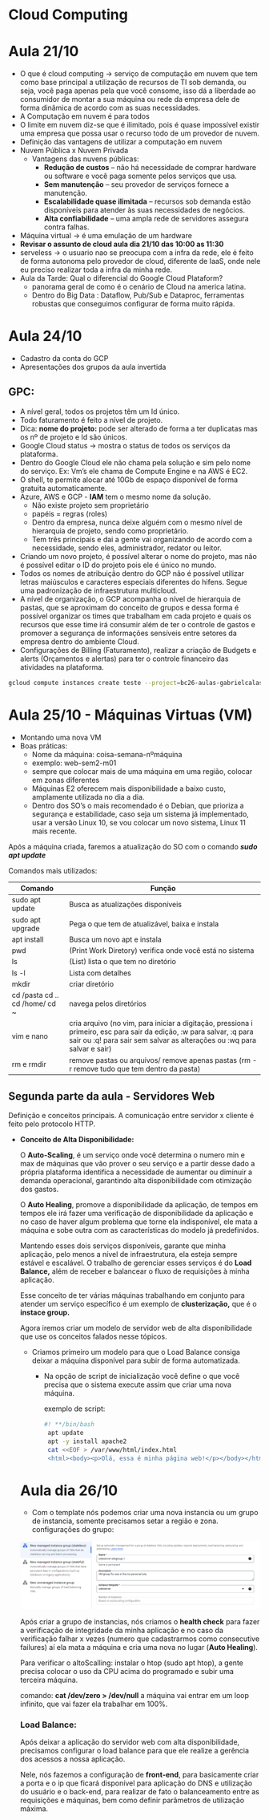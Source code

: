 # Cloud Computing

# Aula 21/10

- O que é cloud computing → serviço de computação em nuvem que tem como base principal a utilização de recursos de TI sob demanda, ou seja, você paga apenas pela que você consome, isso dá a liberdade ao consumidor de montar a sua máquina ou rede da empresa dele de forma dinâmica de acordo com as suas necessidades.
- A Computação em nuvem é para todos
- O limite em nuvem diz-se que é ilimitado, pois é quase impossível existir uma empresa que possa usar o recurso todo de um provedor de nuvem.
- Definição das vantagens de utilizar a computação em nuvem
- Nuvem Pública x Nuvem Privada
    - Vantagens das nuvens públicas:
        - **Redução de custos** – não há necessidade de comprar hardware ou software e você paga somente pelos serviços que usa.
        - **Sem manutenção** – seu provedor de serviços fornece a manutenção.
        - **Escalabilidade quase ilimitada** – recursos sob demanda estão disponíveis para atender às suas necessidades de negócios.
        - **Alta confiabilidade** – uma ampla rede de servidores assegura contra falhas.
- Máquina virtual → é uma emulação de um hardware
- **Revisar o assunto de cloud aula dia 21/10 das 10:00 as 11:30**
- serveless → o usuario nao se preocupa com a infra da rede, ele é feito de forma autonoma pelo provedor de cloud, diferente de IaaS, onde nele eu preciso realizar toda a infra da minha rede.
- Aula da Tarde: Qual o diferencial do Google Cloud Plataform?
    - panorama geral de como é o cenário de Cloud na america latina.
    - Dentro do Big Data : Dataflow, Pub/Sub e Dataproc, ferramentas robustas que conseguimos configurar de forma muito rápida.
    

# Aula 24/10

- Cadastro da conta do GCP
- Apresentações dos grupos da aula invertida

## GPC:

- A nível geral, todos os projetos têm um Id único.
- Todo faturamento é feito a nível de projeto.
- Dica: **nome do projeto:** pode ser alterado de forma a ter duplicatas mas os nº de projeto e Id são únicos.
- Google Cloud status → mostra o status de todos os serviços da plataforma.
- Dentro do Google Cloud ele não chama pela solução e sim pelo nome do serviço. Ex: Vm’s ele chama de Compute Engine e na AWS é EC2.
- O shell, te permite alocar até 10Gb de espaço disponível de forma gratuita automaticamente.
- Azure, AWS e GCP - **IAM** tem o mesmo nome da solução.
    - Não existe projeto sem proprietário
    - papéis = regras (roles)
    - Dentro da empresa, nunca deixe alguém com o mesmo nível de hierarquia de projeto, sendo como proprietário.
    - Tem três principais e dai a gente vai organizando de acordo com a necessidade, sendo eles, administrador, redator ou leitor.
- Criando um novo projeto, é possível alterar o nome do projeto, mas não é possível editar o ID do projeto pois ele é único no mundo.
- Todos os nomes de atribuição dentro do GCP não é possível utilizar letras maiúsculos e caracteres especiais diferentes do hifens. Segue uma padronização de infraestrutura multicloud.
- A nível de organização, o GCP acompanha o nível de hierarquia de pastas, que se aproximam do conceito de grupos e dessa forma é possível organizar os times que trabalham em cada projeto e quais os recursos que esse time irá consumir além de ter o controle de gastos e promover a segurança de informações sensíveis entre setores da empresa dentro do ambiente Cloud.
- Configurações de Billing (Faturamento), realizar a criação de Budgets e alerts (Orçamentos e alertas) para ter o controle financeiro das atividades na plataforma.

```bash
gcloud compute instances create teste --project=bc26-aulas-gabrielcalasans --zone=us-west1-b --machine-type=g1-small --network-interface=network-tier=PREMIUM,subnet=default --maintenance-policy=TERMINATE --provisioning-model=STANDARD --service-account=1060126177066-compute@developer.gserviceaccount.com --scopes=https://www.googleapis.com/auth/devstorage.read_only,https://www.googleapis.com/auth/logging.write,https://www.googleapis.com/auth/monitoring.write,https://www.googleapis.com/auth/servicecontrol,https://www.googleapis.com/auth/service.management.readonly,https://www.googleapis.com/auth/trace.append --tags=http-server,https-server --create-disk=auto-delete=yes,boot=yes,device-name=teste,image=projects/debian-cloud/global/images/debian-11-bullseye-v20220920,mode=rw,size=10,type=projects/bc26-aulas-gabrielcalasans/zones/us-west1-b/diskTypes/pd-balanced --no-shielded-secure-boot --shielded-vtpm --shielded-integrity-monitoring --reservation-affinity=any
```

# Aula 25/10 - Máquinas Virtuas (VM)

- Montando uma nova VM
- Boas práticas:
    - Nome da máquina: coisa-semana-nºmáquina
    - exemplo: web-sem2-m01
    - sempre que colocar mais de uma máquina em uma região, colocar em zonas diferentes
    - Máquinas E2 oferecem mais disponibilidade a baixo custo, amplamente utilizada no dia a dia.
    - Dentro dos SO’s o mais recomendado é o Debian, que prioriza a segurança e estabilidade, caso seja um sistema já implementado, usar a versão Linux 10, se vou colocar um novo sistema, Linux 11 mais recente.

Após a máquina criada, faremos a atualização do SO com o comando ***sudo apt update***

Comandos mais utilizados:

| Comando | Função |
| --- | --- |
| sudo apt update | Busca as atualizações disponíveis |
| sudo apt upgrade | Pega o que tem de atualizável, baixa e instala |
| apt install | Busca um novo apt e instala |
| pwd | (Print Work Diretory) verifica onde você está no sistema |
| ls | (List) lista o que tem no diretório |
| ls -l | Lista com detalhes |
| mkdir | criar diretório |
| cd /pasta cd .. cd /home/ cd ~ | navega pelos diretórios |
| vim e nano | cria arquivo (no vim, para iniciar a digitação, pressiona i primeiro, esc para sair da edição, :w para salvar, :q para sair ou :q! para sair sem salvar as alterações ou :wq para salvar e sair) |
| rm e rmdir | remove pastas ou arquivos/ remove apenas pastas (rm - r remove tudo que tem dentro da pasta) |

## Segunda parte da aula - Servidores Web

Definição e conceitos principais. A comunicação entre servidor x cliente é feito pelo protocolo HTTP.

- ************************Conceito de Alta Disponibilidade:************************
    
    O **Auto-Scaling**, é um serviço onde você determina o numero min e max de máquinas que vão prover o seu serviço e a partir desse dado a própria plataforma identifica a necessidade de aumentar ou diminuir a demanda operacional, garantindo alta disponibilidade com otimização dos gastos.
    
    O **Auto Healing**, promove a disponibilidade da aplicação, de tempos em tempos ele irá fazer uma verificação de disponibilidade da aplicação e no caso de haver algum problema que torne ela indisponível, ele mata a máquina e sobe outra com as características do modelo já predefinidos.
    
    Mantendo esses dois serviços disponíveis, garante que minha aplicação, pelo menos a nível de infraestrutura, ela esteja sempre estável e escalável. O trabalho de gerenciar esses serviços é do **Load Balance,** além de receber e balancear o fluxo de requisições à minha aplicação. 
    
    Esse conceito de ter várias máquinas trabalhando em conjunto para atender um serviço específico é um exemplo de **clusterização,** que é o **instace group.**
    
    Agora iremos criar um modelo de servidor web de alta disponibilidade que use os conceitos falados nesse tópicos.
    
    - Criamos primeiro um modelo para que o Load Balance consiga deixar a máquina disponível para subir de forma automatizada.
        - Na opção de script de inicialização você define o que você precisa que o sistema execute assim que criar uma nova máquina.
            
            exemplo de script:
            
            ```bash
            #! **/bin/bash
             apt update
             apt -y install apache2
             cat <<EOF > /var/www/html/index.html
             <html><body><p>Olá, essa é minha página web!</p></body></html>**
            ```
            
    
    # Aula dia 26/10
    
    - Com o template nós podemos criar uma nova instancia ou um grupo de instancia, somente precisamos setar a região e zona. configurações do grupo:
    
    ![Untitled](Cloud%20Computing%2052b8d498824a4139b5b96a05bf3d043f/Untitled.png)
    
    Após criar a grupo de instancias, nós criamos o **health check** para fazer a verificação de integridade da minha aplicação e no caso da verificação falhar x vezes (numero que cadastrarmos como consecutive failures) aí ela mata a máquina e cria uma nova no lugar (**Auto Healing**).
    
    Para verificar o altoScalling: instalar o htop (sudo apt htop), a gente precisa colocar o uso da CPU acima do programado e subir uma terceira máquina.
    
    comando: **cat /dev/zero > /dev/null** a máquina vai entrar em um loop infinito, que vai fazer ela trabalhar em 100%.
    
    ### Load Balance:
    
    Após deixar a aplicação do servidor web com alta disponibilidade, precisamos configurar o load balance para que ele realize a gerência dos acessos a nossa aplicação.
    
    Nele, nós fazemos a configuração de **front-end**, para basicamente criar a porta e o ip que ficará disponível para aplicação do DNS e utilização do usuário e o back-end, para realizar de fato o balanceamento entre as requisições e máquinas, bem como definir parâmetros de utilização máxima.